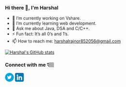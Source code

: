 ### Hi there 👋, I'm Harshal


- 🔭 I’m currently working on Vshare.
- 🌱 I’m currently learning web development.
- 💬 Ask me about Java, DSA and C/C++.
- ⚡ Fun fact: It’s all 0’s and 1’s.
- 📫 How to reach me: harshalrajnor852056@gmail.com

[![Harshal's GitHub stats](https://github-readme-stats.vercel.app/api?username=HarshalRajnoor&theme=dark)](https://github.com/harshal-rajnoor/github-readme-stats)

### Connect with me 👇🏼
[![Twitter](/images/twitter.png)](https://twitter.com/harshal_rajnoor) [![Linkedin](/images/linkedin.png)](https://www.linkedin.com/in/harshal-rajnoor-403028195/)
